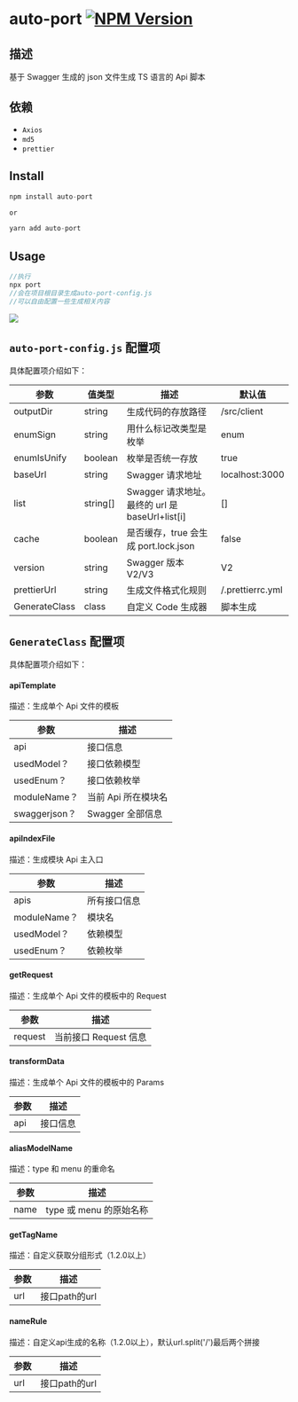 # auto-port [![NPM Version][npm-image]][npm-url]

[size-image]: https://badgen.net/bundlephobia/min/auto-port
[size-url]: https://bundlephobia.com/result?p=auto-port
[npm-image]: https://badgen.net/npm/v/auto-port
[npm-url]: https://npmjs.org/package/auto-port
[downloads-image]: https://badgen.net/npm/dt/auto-port

## 描述

基于 Swagger 生成的 json 文件生成 TS 语言的 Api 脚本

## 依赖

-   `Axios`
-   `md5`
-   `prettier`

## Install

```js
npm install auto-port

or

yarn add auto-port
```

## Usage

```js
//执行
npx port
//会在项目根目录生成auto-port-config.js
//可以自由配置一些生成相关内容
```

![](https://cdn.nlark.com/yuque/0/2021/png/105422/1610433456229-32ee6ed0-fbd6-4561-a328-4651cdec89f0.png)

## `auto-port-config.js` 配置项

具体配置项介绍如下：

| 参数          | 值类型   | 描述                                            | 默认值           |
| ------------- | -------- | ----------------------------------------------- | ---------------- |
| outputDir     | string   | 生成代码的存放路径                              | /src/client      |
| enumSign      | string   | 用什么标记改类型是枚举                          | enum             |
| enumIsUnify   | boolean  | 枚举是否统一存放                                | true             |
| baseUrl       | string   | Swagger 请求地址                                | localhost:3000   |
| list          | string[] | Swagger 请求地址。最终的 url 是 baseUrl+list[i] | []               |
| cache         | boolean  | 是否缓存，true 会生成 port.lock.json            | false            |
| version       | string   | Swagger 版本 V2/V3                              | V2               |
| prettierUrl   | string   | 生成文件格式化规则                              | /.prettierrc.yml |
| GenerateClass | class    | 自定义 Code 生成器                              | 脚本生成         |

## `GenerateClass` 配置项

具体配置项介绍如下：

#### apiTemplate

描述：生成单个 Api 文件的模板

| 参数          | 描述                |
| ------------- | ------------------- |
| api           | 接口信息            |
| usedModel？   | 接口依赖模型        |
| usedEnum？    | 接口依赖枚举        |
| moduleName？  | 当前 Api 所在模块名 |
| swaggerjson？ | Swagger 全部信息    |

#### apiIndexFile

描述：生成模块 Api 主入口

| 参数         | 描述         |
| ------------ | ------------ |
| apis         | 所有接口信息 |
| moduleName？ | 模块名       |
| usedModel？  | 依赖模型     |
| usedEnum？   | 依赖枚举     |

#### getRequest

描述：生成单个 Api 文件的模板中的 Request

| 参数    | 描述                  |
| ------- | --------------------- |
| request | 当前接口 Request 信息 |

#### transformData

描述：生成单个 Api 文件的模板中的 Params

| 参数 | 描述     |
| ---- | -------- |
| api  | 接口信息 |

#### aliasModelName

描述：type 和 menu 的重命名

| 参数 | 描述                    |
| ---- | ----------------------- |
| name | type 或 menu 的原始名称 |

#### getTagName

描述：自定义获取分组形式（1.2.0以上）

| 参数 | 描述                    |
| ---- | ----------------------- |
| url  | 接口path的url |

#### nameRule

描述：自定义api生成的名称（1.2.0以上），默认url.split('/')最后两个拼接

| 参数 | 描述                    |
| ---- | ----------------------- |
| url  | 接口path的url |